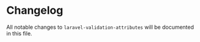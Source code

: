# Changelog

All notable changes to `laravel-validation-attributes` will be documented in this file.
